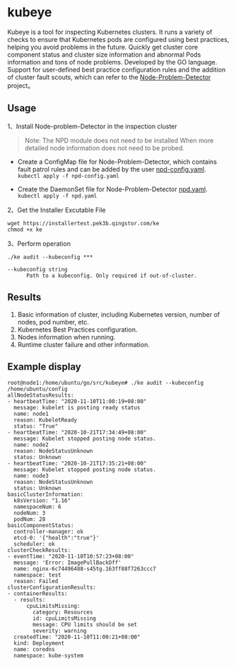 # kubeye

Kubeye is a tool for inspecting Kubernetes clusters. It runs a variety of checks to ensure that Kubernetes pods are configured using best practices, helping you avoid problems in the future. 
Quickly get cluster core component status and cluster size information and abnormal Pods information and tons of node problems. Developed by the GO language. Support for user-defined best practice configuration rules and the addition of cluster fault scouts, which can refer to the [Node-Problem-Detector](https://github.com/kubernetes/node-problem-detector) project。

## Usage

1、Install Node-problem-Detector in the inspection cluster

> Note: The NPD module does not need to be installed When more detailed node information does not need to be probed.

* Create a ConfigMap file for Node-Problem-Detector, which contains fault patrol rules and can be added by the user  [npd-config.yaml](./docs/npd-config.yaml).  
`kubectl apply -f npd-config.yaml`

* Create the DaemonSet file for Node-Problem-Detector  [npd.yaml](./docs/npd.yaml).  
`kubectl apply -f npd.yaml`

2、Get the Installer Excutable File
```shell script
wget https://installertest.pek3b.qingstor.com/ke
chmod +x ke
```

3、Perform operation
```shell script
./ke audit --kubeconfig ***

--kubeconfig string
      Path to a kubeconfig. Only required if out-of-cluster.
```

## Results

1. Basic information of cluster, including Kubernetes version, number of nodes, pod number, etc.
2. Kubernetes Best Practices configuration.
3. Nodes information when running.
4. Runtime cluster failure and other information.

## Example display
```
root@node1:/home/ubuntu/go/src/kubeye# ./ke audit --kubeconfig /home/ubuntu/config
allNodeStatusResults:
- heartbeatTime: "2020-11-10T11:00:19+08:00"
  message: kubelet is posting ready status
  name: node1
  reason: KubeletReady
  status: "True"
- heartbeatTime: "2020-10-21T17:34:49+08:00"
  message: Kubelet stopped posting node status.
  name: node2
  reason: NodeStatusUnknown
  status: Unknown
- heartbeatTime: "2020-10-21T17:35:21+08:00"
  message: Kubelet stopped posting node status.
  name: node3
  reason: NodeStatusUnknown
  status: Unknown
basicClusterInformation:
  k8sVersion: "1.16"
  namespaceNum: 6
  nodeNum: 3
  podNum: 28
basicComponentStatus:
  controller-manager: ok
  etcd-0: '{"health":"true"}'
  scheduler: ok
clusterCheckResults:
- eventTime: "2020-11-10T10:57:23+08:00"
  message: 'Error: ImagePullBackOff'
  name: nginx-6c74496488-s45tg.163ff88f7263ccc7
  namespace: test
  reason: Failed
clusterConfigurationResults:
- containerResults:
  - results:
      cpuLimitsMissing:
        category: Resources
        id: cpuLimitsMissing
        message: CPU limits should be set
        severity: warning
  createdTime: "2020-11-10T11:00:21+08:00"
  kind: Deployment
  name: coredns
  namespace: kube-system
```